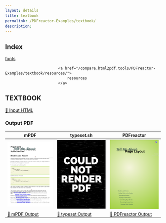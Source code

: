 ```yaml
---
layout: details
title: textbook
permalink: /PDFreactor-Examples/textbook/
description: 
---
```


## Index
<div class="boxes">
                            <a href="/compare.html2pdf.tools/PDFreactor-Examples/textbook/fonts/">
                                fonts
                            </a>

                            <a href="/compare.html2pdf.tools/PDFreactor-Examples/textbook/resources/">
                                resources
                            </a>
</div>

## TEXTBOOK

[📄 Input HTML](/html/PDFreactor%20Examples/textbook/textbook.html)

### Output PDF

| mPDF | typeset.sh | PDFreactor |
|---------|---------|---------|
| ![mPDF Preview](mpdf__html_PDFreactor_Examples_textbook_textbook.html.png) | ![typeset Preview](typeset__html_PDFreactor_Examples_textbook_textbook.html.png) | ![PDFreactor Preview](pdfreactor__html_PDFreactor_Examples_textbook_textbook.html.png) |
| [📕 mPDF Output](mpdf__html_PDFreactor_Examples_textbook_textbook.html.pdf) | [📕 typeset Output](typeset__html_PDFreactor_Examples_textbook_textbook.html.pdf) | [📕 PDFreactor Output](pdfreactor__html_PDFreactor_Examples_textbook_textbook.html.pdf) |



